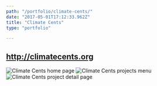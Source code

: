 ```yaml
---
path: "/portfolio/climate-cents/"
date: "2017-05-01T17:12:33.962Z"
title: "Climate Cents"
type: "portfolio"

---
```


## <http://climatecents.org>

![Climate Cents home page](https://storage.googleapis.com/russellmschmidt-net-portfolio/portfolio/climatecents-home.png)
![Climate Cents projects menu](https://storage.googleapis.com/russellmschmidt-net-portfolio/portfolio/climatecents-projects.png)
![Climate Cents project detail page](https://storage.googleapis.com/russellmschmidt-net-portfolio/portfolio/climatecents-kelp.png)
